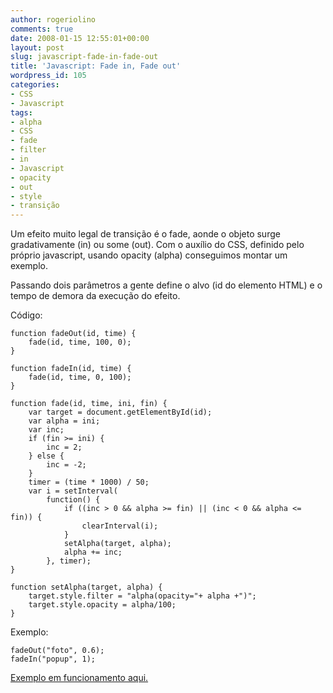 ```yaml
---
author: rogeriolino
comments: true
date: 2008-01-15 12:55:01+00:00
layout: post
slug: javascript-fade-in-fade-out
title: 'Javascript: Fade in, Fade out'
wordpress_id: 105
categories:
- CSS
- Javascript
tags:
- alpha
- CSS
- fade
- filter
- in
- Javascript
- opacity
- out
- style
- transição
---
```


Um efeito muito legal de transição é o fade, aonde o objeto surge gradativamente (in) ou some (out). Com o auxílio do CSS, definido pelo próprio javascript, usando opacity (alpha) conseguimos montar um exemplo.

Passando dois parâmetros a gente define o alvo (id do elemento HTML) e o tempo de demora da execução do efeito.

Código: 

    
    
    function fadeOut(id, time) {
        fade(id, time, 100, 0);
    }
    
    function fadeIn(id, time) {
        fade(id, time, 0, 100);
    }
    
    function fade(id, time, ini, fin) {
        var target = document.getElementById(id);
        var alpha = ini;
        var inc;
        if (fin >= ini) { 
            inc = 2; 
        } else {
            inc = -2;
        }
        timer = (time * 1000) / 50;
        var i = setInterval(
            function() {
                if ((inc > 0 && alpha >= fin) || (inc < 0 && alpha <= fin)) {
                    clearInterval(i);
                }
                setAlpha(target, alpha);
                alpha += inc;
            }, timer);
    }
    
    function setAlpha(target, alpha) {
    	target.style.filter = "alpha(opacity="+ alpha +")";
    	target.style.opacity = alpha/100;
    }
    



Exemplo:

    
    
    fadeOut("foto", 0.6);
    fadeIn("popup", 1);
    



[ Exemplo em funcionamento aqui.](http://dev.rogeriolino.com/exemplos/javascript/fade/index.html)
